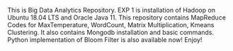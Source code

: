 This is Big Data Analytics Repository.
EXP 1 is installation of Hadoop on Ubuntu 18.04 LTS and Oracle Java 11.
This repository contains MapReduce Codes for MaxTemperature, WordCount, Matrix Multiplication, Kmeans Clustering.
It also contains Mongodb installation and basic commands.
Python implementation of Bloom Filter is also available now!
Enjoy!
